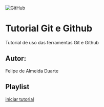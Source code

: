 ![GitHub](https://img.shields.io/github/license/felipea1/git-e-github?style=plastic)
# Tutorial Git e Github
Tutorial de uso das ferramentas Git e Github
## Autor:
Felipe de Almeida Duarte
## Playlist
[iniciar tutorial](https://www.youtube.com/watch?v=FF1f4bKYhoo&list=PLbEOwbQR9lqzK14I7OOeREEIE4k6rjgIj)
